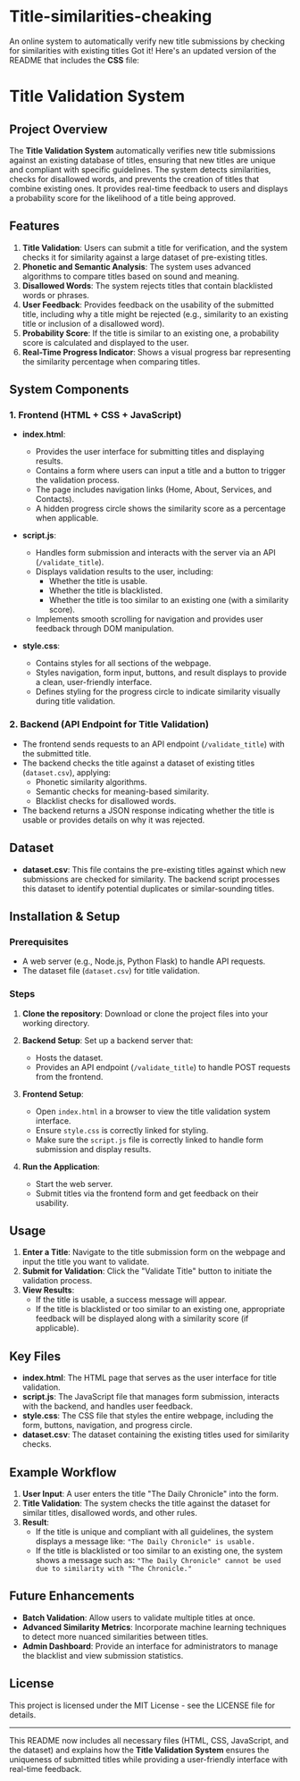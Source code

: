 # Title-similarities-cheaking
An online system to automatically verify new title submissions by checking for similarities with existing titles
Got it! Here's an updated version of the README that includes the **CSS** file:

# Title Validation System 

## Project Overview
The **Title Validation System** automatically verifies new title submissions against an existing database of titles, ensuring that new titles are unique and compliant with specific guidelines. The system detects similarities, checks for disallowed words, and prevents the creation of titles that combine existing ones. It provides real-time feedback to users and displays a probability score for the likelihood of a title being approved.

## Features
1. **Title Validation**: Users can submit a title for verification, and the system checks it for similarity against a large dataset of pre-existing titles.
2. **Phonetic and Semantic Analysis**: The system uses advanced algorithms to compare titles based on sound and meaning.
3. **Disallowed Words**: The system rejects titles that contain blacklisted words or phrases.
4. **User Feedback**: Provides feedback on the usability of the submitted title, including why a title might be rejected (e.g., similarity to an existing title or inclusion of a disallowed word).
5. **Probability Score**: If the title is similar to an existing one, a probability score is calculated and displayed to the user.
6. **Real-Time Progress Indicator**: Shows a visual progress bar representing the similarity percentage when comparing titles.

## System Components

### 1. **Frontend (HTML + CSS + JavaScript)**
   - **index.html**:
     - Provides the user interface for submitting titles and displaying results.
     - Contains a form where users can input a title and a button to trigger the validation process.
     - The page includes navigation links (Home, About, Services, and Contacts).
     - A hidden progress circle shows the similarity score as a percentage when applicable.
     
   - **script.js**:
     - Handles form submission and interacts with the server via an API (`/validate_title`).
     - Displays validation results to the user, including:
       - Whether the title is usable.
       - Whether the title is blacklisted.
       - Whether the title is too similar to an existing one (with a similarity score).
     - Implements smooth scrolling for navigation and provides user feedback through DOM manipulation.
     
   - **style.css**:
     - Contains styles for all sections of the webpage.
     - Styles navigation, form input, buttons, and result displays to provide a clean, user-friendly interface.
     - Defines styling for the progress circle to indicate similarity visually during title validation.

### 2. **Backend (API Endpoint for Title Validation)**
   - The frontend sends requests to an API endpoint (`/validate_title`) with the submitted title.
   - The backend checks the title against a dataset of existing titles (`dataset.csv`), applying:
     - Phonetic similarity algorithms.
     - Semantic checks for meaning-based similarity.
     - Blacklist checks for disallowed words.
   - The backend returns a JSON response indicating whether the title is usable or provides details on why it was rejected.

## Dataset
- **dataset.csv**: This file contains the pre-existing titles against which new submissions are checked for similarity. The backend script processes this dataset to identify potential duplicates or similar-sounding titles.

## Installation & Setup

### Prerequisites
- A web server (e.g., Node.js, Python Flask) to handle API requests.
- The dataset file (`dataset.csv`) for title validation.

### Steps
1. **Clone the repository**: Download or clone the project files into your working directory.
   
2. **Backend Setup**: Set up a backend server that:
   - Hosts the dataset.
   - Provides an API endpoint (`/validate_title`) to handle POST requests from the frontend.

3. **Frontend Setup**:
   - Open `index.html` in a browser to view the title validation system interface.
   - Ensure `style.css` is correctly linked for styling.
   - Make sure the `script.js` file is correctly linked to handle form submission and display results.

4. **Run the Application**:
   - Start the web server.
   - Submit titles via the frontend form and get feedback on their usability.

## Usage
1. **Enter a Title**: Navigate to the title submission form on the webpage and input the title you want to validate.
2. **Submit for Validation**: Click the "Validate Title" button to initiate the validation process.
3. **View Results**:
   - If the title is usable, a success message will appear.
   - If the title is blacklisted or too similar to an existing one, appropriate feedback will be displayed along with a similarity score (if applicable).

## Key Files
- **index.html**: The HTML page that serves as the user interface for title validation.
- **script.js**: The JavaScript file that manages form submission, interacts with the backend, and handles user feedback.
- **style.css**: The CSS file that styles the entire webpage, including the form, buttons, navigation, and progress circle.
- **dataset.csv**: The dataset containing the existing titles used for similarity checks.

## Example Workflow
1. **User Input**: A user enters the title "The Daily Chronicle" into the form.
2. **Title Validation**: The system checks the title against the dataset for similar titles, disallowed words, and other rules.
3. **Result**:
   - If the title is unique and compliant with all guidelines, the system displays a message like: `"The Daily Chronicle" is usable.`
   - If the title is blacklisted or too similar to an existing one, the system shows a message such as: `"The Daily Chronicle" cannot be used due to similarity with "The Chronicle."`

## Future Enhancements
- **Batch Validation**: Allow users to validate multiple titles at once.
- **Advanced Similarity Metrics**: Incorporate machine learning techniques to detect more nuanced similarities between titles.
- **Admin Dashboard**: Provide an interface for administrators to manage the blacklist and view submission statistics.

## License
This project is licensed under the MIT License - see the LICENSE file for details.



---

This README now includes all necessary files (HTML, CSS, JavaScript, and the dataset) and explains how the **Title Validation System** ensures the uniqueness of submitted titles while providing a user-friendly interface with real-time feedback.
